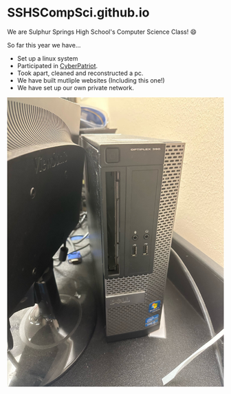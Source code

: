 # SSHSCompSci.github.io
We are Sulphur Springs High School's Computer Science Class! 😄

So far this year we have...
 - Set up a linux system 
 - Participated in [CyberPatriot](https://www.uscyberpatriot.org/).
 - Took apart, cleaned and reconstructed a pc.
 - We have built mutliple websites (Including this one!)
 - We have set up our own private network.

![cool computer stuff](computador.jpg)
 


